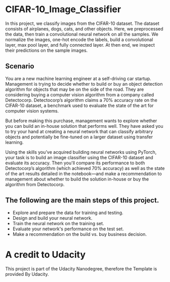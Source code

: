# CIFAR-10_Image_Classifier
In this project, we classify images from the CIFAR-10 dataset. The dataset consists of airplanes, dogs, cats, and other objects. Here, we preprocessed the data, then train a convolutional neural network on all the samples. We normalize the images, one-hot encode the labels, build a convolutional layer, max pool layer, and fully connected layer. At then end, we inspect their predictions on the sample images.


## Scenario
You are a new machine learning engineer at a self-driving car startup. Management is trying to decide whether to build or buy an object detection algorithm for objects that may be on the side of the road. They are considering buying a computer vision algorithm from a company called Detectocorp. Detectocorp’s algorithm claims a 70% accuracy rate on the CIFAR-10 dataset, a benchmark used to evaluate the state of the art for computer vision systems.

But before making this purchase, management wants to explore whether you can build an in-house solution that performs well. They have asked you to try your hand at creating a neural network that can classify arbitrary objects and potentially be fine-tuned on a larger dataset using transfer learning.

Using the skills you’ve acquired building neural networks using PyTorch, your task is to build an image classifier using the CIFAR-10 dataset and evaluate its accuracy. Then you'll compare its performance to both Detectocorp’s algorithm (which achieved 70% accuracy) as well as the state of the art results detailed in the notebook—and make a recommendation to management about whether to build the solution in-house or buy the algorithm from Detectocorp.



## The following are the main steps of this project. 

- Explore and prepare the data for training and testing.
- Design and build your neural network.
- Train the neural network on the training set.
- Evaluate your network's performance on the test set.
- Make a recommendation on the build vs. buy business decision.





# A credit to Udacity
This project is part of the Udacity Nanodegree, therefore the Template is provided By Udacity.
